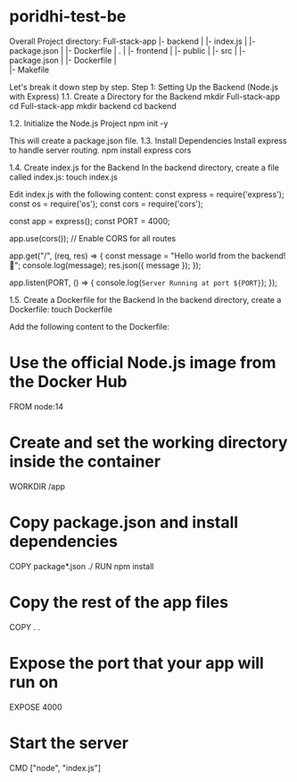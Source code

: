 # poridhi-test-be

Overall Project directory:
Full-stack-app
|- backend
|   |- index.js
|   |- package.json
|   |- Dockerfile
|   .
|
|- frontend
|   |- public
|   |- src
|   |- package.json
|   |- Dockerfile
|      
|- Makefile

Let's break it down step by step.
Step 1: Setting Up the Backend (Node.js with Express)
1.1. Create a Directory for the Backend
mkdir Full-stack-app
cd Full-stack-app
mkdir backend
cd backend

1.2. Initialize the Node.js Project
npm init -y


This will create a package.json file.
1.3. Install Dependencies
Install express to handle server routing.
npm install express cors


1.4. Create index.js for the Backend
In the backend directory, create a file called index.js:
touch index.js

Edit index.js with the following content:
const express = require('express');
const os = require('os');
const cors = require('cors');

const app = express();
const PORT = 4000;

app.use(cors()); // Enable CORS for all routes

app.get("/", (req, res) => {
    const message = "Hello world from the backend! 🚀";
    console.log(message);
    res.json({ message });
});

app.listen(PORT, () => {
    console.log(`Server Running at port ${PORT}`);
});

1.5. Create a Dockerfile for the Backend
In the backend directory, create a Dockerfile:
touch Dockerfile

Add the following content to the Dockerfile:
# Use the official Node.js image from the Docker Hub
FROM node:14

# Create and set the working directory inside the container
WORKDIR /app

# Copy package.json and install dependencies
COPY package*.json ./
RUN npm install

# Copy the rest of the app files
COPY . .

# Expose the port that your app will run on
EXPOSE 4000

# Start the server
CMD ["node", "index.js"]

